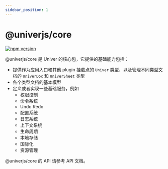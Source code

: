 ```yaml
---
sidebar_position: 1
---
```


# @univerjs/core

[![npm version](https://badge.fury.io/js/@univerjs%2Fcore.svg)](https://badge.fury.io/js/@univerjs%2Fcore)

@univerjs/core 是 Univer 的核心包，它提供的基础能力包括：

-   提供作为应用入口和其他 plugin 挂载点的 `Univer` 类型，以及管理不同类型文档的 `UniverDoc` 和 `UniverSheet` 类型
-   各个类型文档的基本模型
-   定义或者实现一些基础服务，例如
    -   权限控制
    -   命令系统
    -   Undo Redo
    -   配置系统
    -   日志系统
    -   上下文系统
    -   生命周期
    -   本地存储
    -   国际化
    -   资源管理

@univerjs/core 的 API 请参考 API 文档。
